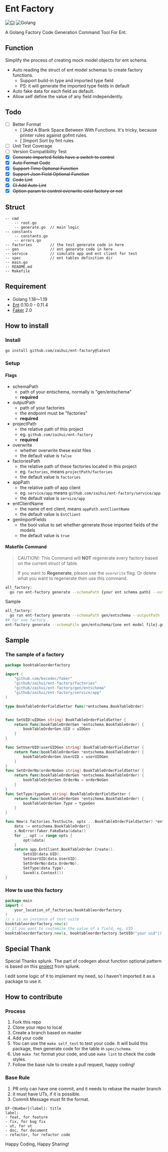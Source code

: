 # Ent Factory
[![CI](https://github.com/zaihui/ent-factory/workflows/CI/badge.svg)](https://github.com/zaihui/ent-factory)
![Golang](https://img.shields.io/badge/Golang-1.18%7C1.19-blue)

A Golang Factory Code Generation Command Tool For Ent.

## Function
Simplify the process of creating mock model objects for ent schema. 
- Auto reading the struct of ent model schemas to create factory functions.
  - Support build-in type and imported type field
  - PS: it will generate the imported type fields in default
- Auto fake data for each field as default.
- Allow self define the value of any field independently.

## Todo
- [ ] Better Format
  - [ ]Add A Blank Space Between With Functions. It's tricky, because printer rules against gofmt rules.
  - [ ]Import Sort by fmt rules
- [ ] Unit Test Coverage
- [ ] Version Compatibility Test
- [X] ~~Generate imported fields have a switch to control~~
- [X] ~~Auto Format Code~~
- [X] ~~Support Time Optional Function~~
- [X] ~~Support Json Field Optional Function~~
- [X] ~~Code Lint~~
- [X] ~~CI Add Auto Lint~~
- [X] ~~Option param to control overwrite exist factory or not~~

## Struct
```
-- cmd
    -- root.go
    -- generate.go  // main logic
-- constants
    -- constants.go
    -- errors.go
-- factories        // the test generate code in here
-- gen              // ent generate code in here
-- service          // simulate app and ent client for test
-- spec             // ent tables definition dir
-- main.go
-- README.md
-- Makefile
```

## Requirement
- Golang 1.18～1.19
- [Ent](https://entgo.io) 0.10.0 - 0.11.4
- [Faker](https://github.com/bxcodec/faker) 2.0
## How to install
### Install
```bash
go install github.com/zaihui/ent-factory@latest
```
### Setup
#### Flags
- schemaPath
  - path of your entschema, normally is "gen/entschema"
  - **required**
- outputPath
  - path of your factories
  - the endpoint must be "factories"
  - **required**
- projectPath
  - the relative path of this project
  - eg. `github.com/zaihui/ent-factory`
  - **required**
- overwrite
  - whether overwrite these exist files
  - the default value is `false`
- factoriesPath
  - the relative path of these factories located in this project
  - eg. `factories`, means `projectPath/factories`
  - the default value is `factories`
- appPath
  - the relative path of app client
  - eg. `service/app` means `github.com/zaihui/ent-factory/service/app`
  - the default value is `service/app`
- entClientName
  - the name of ent client, means `appPath.entClientName`
  - the default value is `EntClient`
- genImportFields
  - the bool value to set whether generate those imported fields of the models
  - the default value is `true`
#### Makefile Command
> CAUTION!: This Command will **NOT** regenerate every factory based on the current struct of table.
> 
> If you want to **Regenerate**, please use the `overwrite` flag. Or delete what you want to regenerate then use this 
> command.
```bash
all_factory:
  go run ent-factory generate --schemaPath {your ent schema path} --outputPath {path of your factories} ----projectPath {your project module path}
```
Sample 
```bash
all_factory:
  go run ent-factory generate --schemaPath gen/entschema --outputPath  /Users/lvxinyan/zaihui/ent-factory/factories --projectPath github.com/zaihui/ent-factory
## for one factory
ent-factory generate --schemaFile gen/entschema/{one ent model file}.go --outputPath  /Users/lvxinyan/zaihui/ent-factory/factories --projectPath github.com/zaihui/ent-factory
```


## Sample
### The sample of a factory
```go
package booktableorderfactory

import (
	"github.com/bxcodec/faker"
	"github/zaihui/ent-factory/factories"
	"github/zaihui/ent-factory/gen/entschema"
	"github/zaihui/ent-factory/service/app"
)

type BookTableOrderFieldSetter func(*entschema.BookTableOrder)


func SetUID(uIDGen string) BookTableOrderFieldSetter {
	return func(bookTableOrderGen *entschema.BookTableOrder) {
		bookTableOrderGen.UID = uIDGen
	}
}

func SetUserUID(userUIDGen string) BookTableOrderFieldSetter {
	return func(bookTableOrderGen *entschema.BookTableOrder) {
		bookTableOrderGen.UserUID = userUIDGen
	}
}
func SetOrderNo(orderNoGen string) BookTableOrderFieldSetter {
	return func(bookTableOrderGen *entschema.BookTableOrder) {
		bookTableOrderGen.OrderNo = orderNoGen
	}
}
func SetType(typeGen string) BookTableOrderFieldSetter {
	return func(bookTableOrderGen *entschema.BookTableOrder) {
		bookTableOrderGen.Type = typeGen
	}
}

func New(s factories.TestSuite, opts ...BookTableOrderFieldSetter) *entschema.BookTableOrder {
	data := entschema.BookTableOrder{}
	s.NoError(faker.FakeData(&data))
	for _, opt := range opts {
		opt(&data)
	}
	return app.EntClient.BookTableOrder.Create().
		SetUID(data.UID).
		SetUserUID(data.UserUID).
		SetOrderNo(data.OrderNo).
		SetType(data.Type).
		SaveX(s.Context())
}
```
### How to use this factory
```go
package main
import (
	your_location_of_factories/booktableorderfactory
)
// s is an instance of test suite
booktableorderfactory.new(s) 
// if you want to customize the value of a field, eg. UID
booktableorderfactory.new(s, booktableorderfactory.SetUID("your uid"))
```

## Special Thank
Special Thanks splunk. The part of codegen about function optional pattern is based on this [project](https://github.com/splunk/go-generate-builder-opts) from splunk.

I edit some logic of it to implement my need, so I haven't imported it as a package to use it.

## How to contribute
### Process
1. Fork this repo
2. Clone your repo to local
3. Create a branch based on master
4. Add your code
5. You can use the `make self_test` to test your code. It will build this package, then generate code for the table in `spec/schema`.
6. Use `make fmt` format your code, and use `make lint` to check the code styles.
7. Follow the base rule to create a pull request, happy coding!
### Base Rule
1. PR only can have one commit, and it needs to rebase the master branch
2. It must have UTs, if it is possible.
3. Commit Message must fit the format. 
```
EF-{Number}(label): title
label:
- feat, for feature
- fix, for bug fix
- ut, for ut
- doc, for document
- refactor, for refactor code
```
Happy Coding, Happy Sharing!